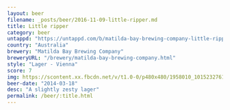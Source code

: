 ```yaml
---
layout: beer
filename: _posts/beer/2016-11-09-little-ripper.md
title: Little ripper
category: beer
untappd: "https://untappd.com/b/matilda-bay-brewing-company-little-ripper/388004"
country: "Australia"
brewery: "Matilda Bay Brewing Company"
breweryURL: "/brewery/matilda-bay-brewing-company.html"
style: "Lager - Vienna"
score: 7
img: https://scontent.xx.fbcdn.net/v/t1.0-0/p480x480/1958010_10152327617388745_1928464789_n.jpg?oh=1d6cda6be6ea4349ca5e99bdff59e635&oe=5A6B4E98
beer-date: "2014-03-18"
desc: "A slightly zesty lager"
permalink: /beer/:title.html
---
```


